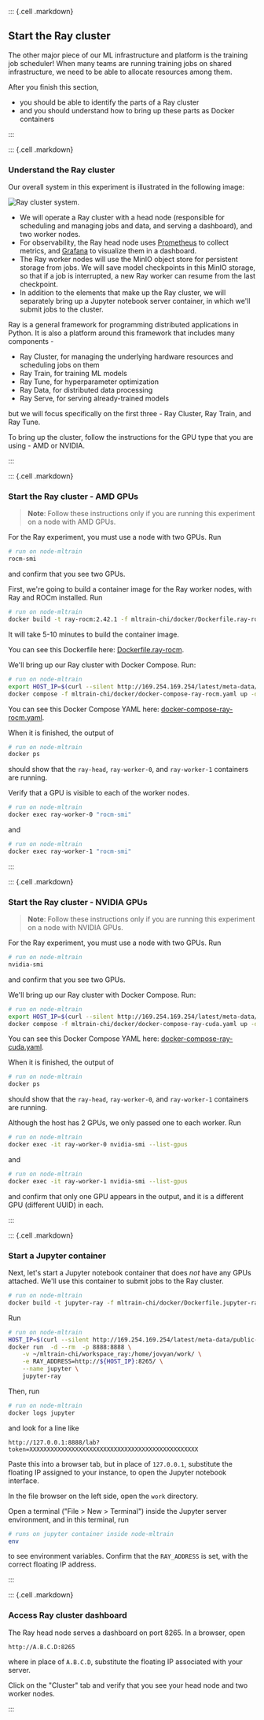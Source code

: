 
::: {.cell .markdown}

## Start the Ray cluster

The other major piece of our ML infrastructure and platform is the training job scheduler! When many teams are running training jobs on shared infrastructure, we need to be able to allocate resources among them.

After you finish this section, 

* you should be able to identify the parts of a Ray cluster
* and you should understand how to bring up these parts as Docker containers

:::

::: {.cell .markdown}

### Understand the Ray cluster

Our overall system in this experiment is illustrated in the following image:

![Ray cluster system.](images/5-ray-system.svg)

- We will operate a Ray cluster with a head node (responsible for scheduling and managing jobs and data, and serving a dashboard), and two worker nodes.
- For observability, the Ray head node uses [Prometheus](https://prometheus.io/) to collect metrics, and [Grafana](https://grafana.com/) to visualize them in a dashboard.
- The Ray worker nodes will use the MinIO object store for persistent storage from jobs. We will save model checkpoints in this MinIO storage, so that if a job is interrupted, a new Ray worker can resume from the last checkpoint.
- In addition to the elements that make up the Ray cluster, we will separately bring up a Jupyter notebook server container, in which we'll submit jobs to the cluster.


Ray is a general framework for programming distributed applications in Python. It is also a platform around this framework that includes many components - 

- Ray Cluster, for managing the underlying hardware resources and scheduling jobs on them
- Ray Train, for training ML models
- Ray Tune, for hyperparameter optimization
- Ray Data, for distributed data processing
- Ray Serve, for serving already-trained models

but we will focus specifically on the first three - Ray Cluster, Ray Train, and Ray Tune.

To bring up the cluster, follow the instructions for the GPU type that you are using - AMD or NVIDIA.

:::

::: {.cell .markdown}

### Start the Ray cluster - AMD GPUs

> **Note**: Follow these instructions only if you are running this experiment on a node with AMD GPUs.

For the Ray experiment, you must use a node with two GPUs. Run

```bash
# run on node-mltrain
rocm-smi
```

and confirm that you see two GPUs.

First, we're going to build a container image for the Ray worker nodes, with Ray and ROCm installed. Run

```bash
# run on node-mltrain
docker build -t ray-rocm:2.42.1 -f mltrain-chi/docker/Dockerfile.ray-rocm .
```

It will take 5-10 minutes to build the container image.

You can see this Dockerfile here: [Dockerfile.ray-rocm](https://github.com/teaching-on-testbeds/mltrain-chi/blob/main/docker/Dockerfile.ray-rocm).


We'll bring up our Ray cluster with Docker Compose. Run:

```bash
# run on node-mltrain
export HOST_IP=$(curl --silent http://169.254.169.254/latest/meta-data/public-ipv4 )
docker compose -f mltrain-chi/docker/docker-compose-ray-rocm.yaml up -d
```

You can see this Docker Compose YAML here: [docker-compose-ray-rocm.yaml](https://github.com/teaching-on-testbeds/mltrain-chi/blob/main/docker/docker-compose-ray-rocm.yaml).


When it is finished, the output of 

```bash
# run on node-mltrain
docker ps
```

should show that the `ray-head`, `ray-worker-0`, and `ray-worker-1` containers are running.

Verify that a GPU is visible to each of the worker nodes.

```bash
# run on node-mltrain
docker exec ray-worker-0 "rocm-smi"
```

and

```bash
# run on node-mltrain
docker exec ray-worker-1 "rocm-smi"
```

:::


::: {.cell .markdown}

### Start the Ray cluster - NVIDIA GPUs

> **Note**: Follow these instructions only if you are running this experiment on a node with NVIDIA GPUs.

For the Ray experiment, you must use a node with two GPUs. Run

```bash
# run on node-mltrain
nvidia-smi
```

and confirm that you see two GPUs.


We'll bring up our Ray cluster with Docker Compose. Run:

```bash
# run on node-mltrain
export HOST_IP=$(curl --silent http://169.254.169.254/latest/meta-data/public-ipv4 )
docker compose -f mltrain-chi/docker/docker-compose-ray-cuda.yaml up -d
```

You can see this Docker Compose YAML here: [docker-compose-ray-cuda.yaml](https://github.com/teaching-on-testbeds/mltrain-chi/blob/main/docker/docker-compose-ray-cuda.yaml).

When it is finished, the output of 

```bash
# run on node-mltrain
docker ps
```

should show that the `ray-head`, `ray-worker-0`, and `ray-worker-1` containers are running.

Although the host has 2 GPUs, we only passed one to each worker. Run

```bash
# run on node-mltrain
docker exec -it ray-worker-0 nvidia-smi --list-gpus
```

and 

```bash
# run on node-mltrain
docker exec -it ray-worker-1 nvidia-smi --list-gpus
```

and confirm that only one GPU appears in the output, and it is a different GPU (different UUID) in each.


:::


::: {.cell .markdown}

### Start a Jupyter container

Next, let's start a Jupyter notebook container that does *not* have any GPUs attached. We'll use this container to submit jobs to the Ray cluster.


```bash
# run on node-mltrain
docker build -t jupyter-ray -f mltrain-chi/docker/Dockerfile.jupyter-ray .
```

Run

```bash
# run on node-mltrain
HOST_IP=$(curl --silent http://169.254.169.254/latest/meta-data/public-ipv4 )
docker run  -d --rm  -p 8888:8888 \
    -v ~/mltrain-chi/workspace_ray:/home/jovyan/work/ \
    -e RAY_ADDRESS=http://${HOST_IP}:8265/ \
    --name jupyter \
    jupyter-ray
```


Then, run 

```bash
# run on node-mltrain
docker logs jupyter
```

and look for a line like

```
http://127.0.0.1:8888/lab?token=XXXXXXXXXXXXXXXXXXXXXXXXXXXXXXXXXXXXXXXXXXXXXXXX
```

Paste this into a browser tab, but in place of `127.0.0.1`, substitute the floating IP assigned to your instance, to open the Jupyter notebook interface.

In the file browser on the left side, open the `work` directory.

Open a terminal ("File > New > Terminal") inside the Jupyter server environment, and in this terminal, run

```bash
# runs on jupyter container inside node-mltrain
env
```

to see environment variables. Confirm that the `RAY_ADDRESS` is set, with the correct floating IP address.

:::


::: {.cell .markdown}

### Access Ray cluster dashboard

The Ray head node serves a dashboard on port 8265. In a browser, open

```
http://A.B.C.D:8265
```

where in place of `A.B.C.D`, substitute the floating IP associated with your server.

Click on the "Cluster" tab and verify that you see your head node and two worker nodes.

:::
